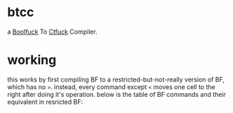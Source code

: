 # btcc
a [Boolfuck](https://esolangs.org/wiki/Boolfuck) To [Ctfuck](https://esolangs.org/wiki/CTFuck) Compiler.

# working
this works by first compiling BF to a restricted-but-not-really version of BF, which has no `>`. instead, every command except `<` moves one cell to the right after doing it's operation.
below is the table of BF commands and their equivalent in resricted BF:

